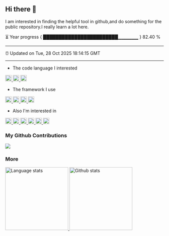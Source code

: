 ## Hi there 👋

I am interested in finding the helpful tool in github,and do something for the public repository.I really learn a lot here.

⏳ Year progress { ████████████████████████▁▁▁▁▁▁ } 82.40 %

---

⏰ Updated on Tue, 28 Oct 2025 18:14:15 GMT

---

- The code language I interested
<p algin="center">
<a href="https://www.python.org/">
    <img alt="Python" height="20" src="https://cdn.simpleicons.org/python" />
</a>
<a href="https://web.developers.google.cn/javascript?hl=zh-cn">
    <img alt="Javascript" height="20" src="https://cdn.simpleicons.org/javascript" />
</a>
<a href="https://golang.google.cn/">
    <img alt="Golang" height="20" src="https://cdn.simpleicons.org/go" />
</a>
</p>

- The framework I use
<p algin="center">
<a href="https://cn.vuejs.org/">
    <img alt="Vuejs" height="20" src="https://cdn.simpleicons.org/vue.js" />
</a>
<a href="https://gin-gonic.com/">
    <img alt="Nextjs" height="20" src="https://cdn.simpleicons.org/next.js" />
</a>
<a href="https://gin-gonic.com/">
    <img alt="Gin" height="20" src="https://cdn.simpleicons.org/gin" />
</a>
<a href="https://fastapi.tiangolo.com/zh/">
    <img alt="Fastapi" height="20" src="https://cdn.simpleicons.org/fastapi" />
</a>
</p>

- Also I'm interested in
<p algin="center">
<a href="#">
    <img alt="Wegame" height="20" src="https://cdn.simpleicons.org/wegame" />
</a>
<a href="#">
    <img alt="Gameloft" height="20" src="https://cdn.simpleicons.org/gameloft" />
</a>
<a href="#">
    <img alt="Epic Games" height="20" src="https://cdn.simpleicons.org/epicgames" />
</a>
<a href="#">
    <img alt="Steam" height="20" src="https://cdn.simpleicons.org/steam" />
</a>
<a href="#">
    <img alt="Riot Games" height="20" src="https://cdn.simpleicons.org/riotgames" />
</a>
    <a href="#">
    <img alt="Rockstar Games" height="20" src="https://cdn.simpleicons.org/rockstargames" />
</a>
</p>


### My Github Contributions

![](https://fastly.jsdelivr.net/gh/firework-a/firework-a/assets/github-contribution-grid-snake.svg)


### More

<!-- Readme Stats -->
<div>
  <a href="#">
    <img height=200 src="https://github-readme-stats-org.vercel.app/api/top-langs/?username=firework-a&layout=compact&langs_count=10&hide_border=1&role=OWNER,COLLABORATOR#gh-light-mode-only" alt="Language stats" />
  </a>
  <a href="#">
    <img height=200 src="https://github-readme-stats-org.vercel.app/api?username=firework-a&show_icons=true&count_private=true&line_height=28&hide_border=1&include_all_commits=true&card_width=450&role=OWNER,COLLABORATOR&exclude_repo=github-readme-stats#gh-light-mode-only" alt="Github stats" />
  </a>
</div>

